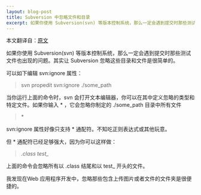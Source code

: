```yaml
---
layout: blog-post
title: Subversion 中忽略文件和目录
excerpt: 如果你使用 Subversion(svn) 等版本控制系统，那么一定会遇到提交时那些测试文件也出现的问题。其实让 Subversion 忽略这些目录和文件是很简单的。
---
```


本文翻译自：[原文][origin]

如果你使用 Subversion(svn) 等版本控制系统，那么一定会遇到提交时那些测试文件也出现的问题。其实让 Subversion 忽略这些目录和文件是很简单的。

可以如下编辑 svn:ignore 属性：
>    svn propedit svn:ignore ./some_path

当你运行上面的命令时，svn 会打开文本编辑器，你可以在其中定义忽略的类型和特定文件。如果你输入 * ，它会忽略你制定的 ./some_path 目录中所有文件
>    \*

svn:ignore 属性好像只支持 * 通配符。不知吃正则表达式或其他玩意。

但 * 通配符已经足够强大，因为你可以这样做：
>    *.class
>    test_*

上面的命令会忽略所有以 .class 结尾和以 test_ 开头的文件。

我发现在Web 应用程序开发中，忽略那些包含上传图片或者文件的文件夹是很便捷的。

[origin]:http://www.petefreitag.com/item/662.cfm
